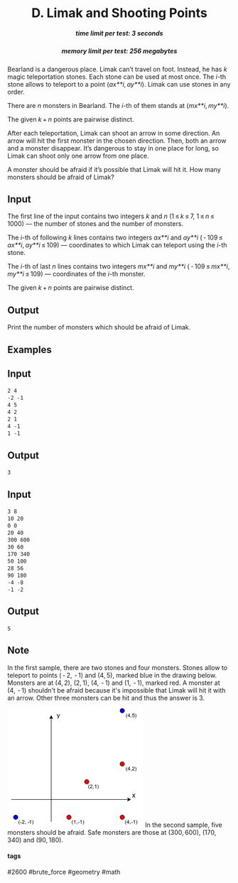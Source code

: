 <h1 style='text-align: center;'> D. Limak and Shooting Points</h1>

<h5 style='text-align: center;'>time limit per test: 3 seconds</h5>
<h5 style='text-align: center;'>memory limit per test: 256 megabytes</h5>

Bearland is a dangerous place. Limak can’t travel on foot. Instead, he has *k* magic teleportation stones. Each stone can be used at most once. The *i*-th stone allows to teleport to a point (*ax**i*, *ay**i*). Limak can use stones in any order.

There are *n* monsters in Bearland. The *i*-th of them stands at (*mx**i*, *my**i*).

The given *k* + *n* points are pairwise distinct.

After each teleportation, Limak can shoot an arrow in some direction. An arrow will hit the first monster in the chosen direction. Then, both an arrow and a monster disappear. It’s dangerous to stay in one place for long, so Limak can shoot only one arrow from one place.

A monster should be afraid if it’s possible that Limak will hit it. How many monsters should be afraid of Limak?

## Input

The first line of the input contains two integers *k* and *n* (1 ≤ *k* ≤ 7, 1 ≤ *n* ≤ 1000) — the number of stones and the number of monsters.

The *i*-th of following *k* lines contains two integers *ax**i* and *ay**i* ( - 109 ≤ *ax**i*, *ay**i* ≤ 109) — coordinates to which Limak can teleport using the *i*-th stone.

The *i*-th of last *n* lines contains two integers *mx**i* and *my**i* ( - 109 ≤ *mx**i*, *my**i* ≤ 109) — coordinates of the *i*-th monster.

The given *k* + *n* points are pairwise distinct.

## Output

Print the number of monsters which should be afraid of Limak.

## Examples

## Input


```
2 4  
-2 -1  
4 5  
4 2  
2 1  
4 -1  
1 -1  

```
## Output


```
3  

```
## Input


```
3 8  
10 20  
0 0  
20 40  
300 600  
30 60  
170 340  
50 100  
28 56  
90 180  
-4 -8  
-1 -2  

```
## Output


```
5  

```
## Note

In the first sample, there are two stones and four monsters. Stones allow to teleport to points ( - 2,  - 1) and (4, 5), marked blue in the drawing below. Monsters are at (4, 2), (2, 1), (4,  - 1) and (1,  - 1), marked red. A monster at (4,  - 1) shouldn't be afraid because it's impossible that Limak will hit it with an arrow. Other three monsters can be hit and thus the answer is 3.

 ![](images/33bcb9e6a54e02d5158becd6e020be98136a149a.png) In the second sample, five monsters should be afraid. Safe monsters are those at (300, 600), (170, 340) and (90, 180).



#### tags 

#2600 #brute_force #geometry #math 